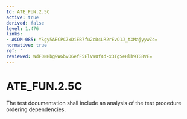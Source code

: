 ```yaml
---
Id: ATE_FUN.2.5C
active: true
derived: false
level: 1.476
links:
- ACOM-085: YSgy5AECPC7xDiEB7fu2cD4LR2rEvO1J_tXMajyywZc=
normative: true
ref: ''
reviewed: WdF0NHbg9WGbvO6efF5ElVWOf4d-x3TgSeHlh9TG8VE=
---
```


# ATE_FUN.2.5C

The test documentation shall include an analysis of the test procedure ordering dependencies.